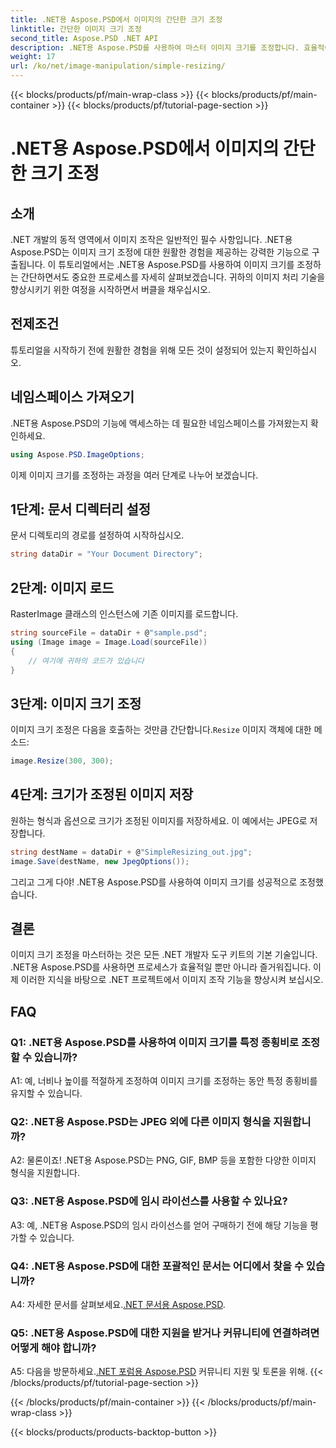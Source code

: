 ```yaml
---
title: .NET용 Aspose.PSD에서 이미지의 간단한 크기 조정
linktitle: 간단한 이미지 크기 조정
second_title: Aspose.PSD .NET API
description: .NET용 Aspose.PSD를 사용하여 마스터 이미지 크기를 조정합니다. 효율적이고 원활하며 강력합니다. .NET 프로젝트를 손쉽게 향상하세요.
weight: 17
url: /ko/net/image-manipulation/simple-resizing/
---
```


{{< blocks/products/pf/main-wrap-class >}}
{{< blocks/products/pf/main-container >}}
{{< blocks/products/pf/tutorial-page-section >}}

# .NET용 Aspose.PSD에서 이미지의 간단한 크기 조정

## 소개

.NET 개발의 동적 영역에서 이미지 조작은 일반적인 필수 사항입니다. .NET용 Aspose.PSD는 이미지 크기 조정에 대한 원활한 경험을 제공하는 강력한 기능으로 구출됩니다. 이 튜토리얼에서는 .NET용 Aspose.PSD를 사용하여 이미지 크기를 조정하는 간단하면서도 중요한 프로세스를 자세히 살펴보겠습니다. 귀하의 이미지 처리 기술을 향상시키기 위한 여정을 시작하면서 버클을 채우십시오.

## 전제조건

튜토리얼을 시작하기 전에 원활한 경험을 위해 모든 것이 설정되어 있는지 확인하십시오.

## 네임스페이스 가져오기

.NET용 Aspose.PSD의 기능에 액세스하는 데 필요한 네임스페이스를 가져왔는지 확인하세요.

```csharp
using Aspose.PSD.ImageOptions;
```

이제 이미지 크기를 조정하는 과정을 여러 단계로 나누어 보겠습니다.

## 1단계: 문서 디렉터리 설정

문서 디렉토리의 경로를 설정하여 시작하십시오.

```csharp
string dataDir = "Your Document Directory";
```

## 2단계: 이미지 로드

RasterImage 클래스의 인스턴스에 기존 이미지를 로드합니다.

```csharp
string sourceFile = dataDir + @"sample.psd";
using (Image image = Image.Load(sourceFile))
{
    // 여기에 귀하의 코드가 있습니다
}
```

## 3단계: 이미지 크기 조정

 이미지 크기 조정은 다음을 호출하는 것만큼 간단합니다.`Resize` 이미지 객체에 대한 메소드:

```csharp
image.Resize(300, 300);
```

## 4단계: 크기가 조정된 이미지 저장

원하는 형식과 옵션으로 크기가 조정된 이미지를 저장하세요. 이 예에서는 JPEG로 저장합니다.

```csharp
string destName = dataDir + @"SimpleResizing_out.jpg";
image.Save(destName, new JpegOptions());
```

그리고 그게 다야! .NET용 Aspose.PSD를 사용하여 이미지 크기를 성공적으로 조정했습니다.

## 결론

이미지 크기 조정을 마스터하는 것은 모든 .NET 개발자 도구 키트의 기본 기술입니다. .NET용 Aspose.PSD를 사용하면 프로세스가 효율적일 뿐만 아니라 즐거워집니다. 이제 이러한 지식을 바탕으로 .NET 프로젝트에서 이미지 조작 기능을 향상시켜 보십시오.

## FAQ

### Q1: .NET용 Aspose.PSD를 사용하여 이미지 크기를 특정 종횡비로 조정할 수 있습니까?

A1: 예, 너비나 높이를 적절하게 조정하여 이미지 크기를 조정하는 동안 특정 종횡비를 유지할 수 있습니다.

### Q2: .NET용 Aspose.PSD는 JPEG 외에 다른 이미지 형식을 지원합니까?

A2: 물론이죠! .NET용 Aspose.PSD는 PNG, GIF, BMP 등을 포함한 다양한 이미지 형식을 지원합니다.

### Q3: .NET용 Aspose.PSD에 임시 라이선스를 사용할 수 있나요?

A3: 예, .NET용 Aspose.PSD의 임시 라이선스를 얻어 구매하기 전에 해당 기능을 평가할 수 있습니다.

### Q4: .NET용 Aspose.PSD에 대한 포괄적인 문서는 어디에서 찾을 수 있습니까?

 A4: 자세한 문서를 살펴보세요.[.NET 문서용 Aspose.PSD](https://reference.aspose.com/psd/net/).

### Q5: .NET용 Aspose.PSD에 대한 지원을 받거나 커뮤니티에 연결하려면 어떻게 해야 합니까?

 A5: 다음을 방문하세요.[.NET 포럼용 Aspose.PSD](https://forum.aspose.com/c/psd/34) 커뮤니티 지원 및 토론을 위해.
{{< /blocks/products/pf/tutorial-page-section >}}

{{< /blocks/products/pf/main-container >}}
{{< /blocks/products/pf/main-wrap-class >}}

{{< blocks/products/products-backtop-button >}}
